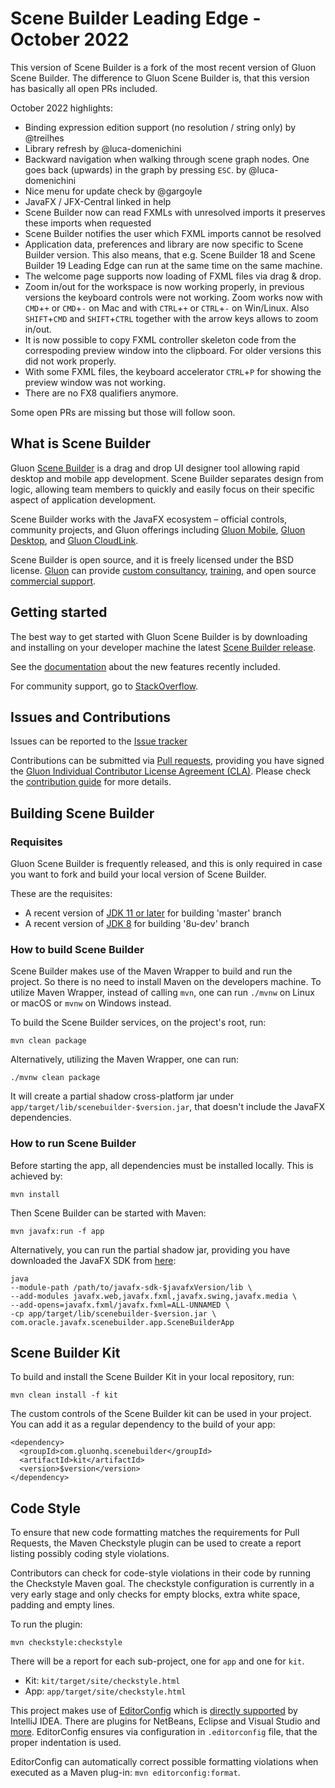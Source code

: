 # Scene Builder Leading Edge - October 2022

This version of Scene Builder is a fork of the most recent version of Gluon Scene Builder.
The difference to Gluon Scene Builder is, that this version has basically all open PRs included.

October 2022 highlights:

* Binding expression edition support (no resolution / string only) by @treilhes
* Library refresh by @luca-domenichini
* Backward navigation when walking through scene graph nodes. One goes back (upwards) in the graph by pressing `ESC`. by @luca-domenichini
* Nice menu for update check by @gargoyle
* JavaFX / JFX-Central linked in help
* Scene Builder now can read FXMLs with unresolved imports it preserves these imports when requested
* Scene Builder notifies the user which FXML imports cannot be resolved
* Application data, preferences and library are now specific to Scene Builder version. This also means, that e.g. Scene Builder 18 and Scene Builder 19 Leading Edge can run at the same time on the same machine.
* The welcome page supports now loading of FXML files via drag & drop.
* Zoom in/out for the workspace is now working properly, in previous versions the keyboard controls were not working. Zoom works now with `CMD`+`+` or `CMD`+`-` on Mac and with `CTRL`+`+` or `CTRL`+`-` on Win/Linux. Also `SHIFT`+`CMD` and `SHIFT`+`CTRL` together with the arrow keys allows to zoom in/out.
* It is now possible to copy FXML controller skeleton code from the correspoding preview window into the clipboard. For older versions this did not work properly.
* With some FXML files, the keyboard accelerator `CTRL`+`P` for showing the preview window was not working.
* There are no FX8 qualifiers anymore.

Some open PRs are missing but those will follow soon.

## What is Scene Builder ##

Gluon [Scene Builder](http://gluonhq.com/products/scene-builder/) is a drag and drop UI designer tool allowing rapid desktop and mobile app development.
Scene Builder separates design from logic, allowing team members to quickly and easily focus on their specific aspect of application development.

Scene Builder works with the JavaFX ecosystem – official controls, community projects, and Gluon offerings including
[Gluon Mobile](http://gluonhq.com/products/mobile),
[Gluon Desktop](http://gluonhq.com/products/desktop), and
[Gluon CloudLink](http://gluonhq.com/products/cloudlink).

Scene Builder is open source, and it is freely licensed under the BSD license.
[Gluon](http://gluonhq.com) can provide [custom consultancy](http://gluonhq.com/services/consulting/), [training](http://gluonhq.com/services/training/), and open source [commercial support](http://gluonhq.com/services/commercial-support/).

## Getting started ##

The best way to get started with Gluon Scene Builder is by downloading and installing on your developer machine the latest 
[Scene Builder release](http://gluonhq.com/products/scene-builder/#download).

See the [documentation](http://docs.gluonhq.com/scenebuilder/) about the new features recently included.

For community support, go to [StackOverflow](https://stackoverflow.com/questions/tagged/scenebuilder).

## Issues and Contributions ##

Issues can be reported to the [Issue tracker](https://github.com/gluonhq/scenebuilder/issues/)

Contributions can be submitted via [Pull requests](https://github.com/gluonhq/scenebuilder/pulls/), 
providing you have signed the [Gluon Individual Contributor License Agreement (CLA)](https://cla.gluonhq.com). Please check the [contribution guide](CONTRIBUTING.md) for more details.

## Building Scene Builder ##

### Requisites ###

Gluon Scene Builder is frequently released, and this is only required in case you want to fork and build your local version of Scene Builder.

These are the requisites:

* A recent version of [JDK 11 or later](https://www.oracle.com/technetwork/java/javase/downloads/index.html) for building 'master' branch
* A recent version of [JDK 8](https://www.oracle.com/technetwork/java/javase/downloads/jdk8-downloads-2133151.html) for building '8u-dev' branch

### How to build Scene Builder ###

Scene Builder makes use of the Maven Wrapper to build and run the project. So there is no need to install Maven on the developers machine. To utilize Maven Wrapper, instead of calling `mvn`, one can run `./mvnw` on Linux or macOS or `mvnw` on Windows instead.

To build the Scene Builder services, on the project's root, run:

`mvn clean package`

Alternatively, utilizing the Maven Wrapper, one can run:

`./mvnw clean package`

It will create a partial shadow cross-platform jar under `app/target/lib/scenebuilder-$version.jar`, that doesn't include the JavaFX dependencies.

### How to run Scene Builder ###

Before starting the app, all dependencies must be installed locally.
This is achieved by:

`mvn install`

Then Scene Builder can be started with Maven:

`mvn javafx:run -f app`

Alternatively, you can run the partial shadow jar, providing you have downloaded the JavaFX SDK from [here](https://gluonhq.com/products/javafx/):

```
java 
--module-path /path/to/javafx-sdk-$javafxVersion/lib \
--add-modules javafx.web,javafx.fxml,javafx.swing,javafx.media \
--add-opens=javafx.fxml/javafx.fxml=ALL-UNNAMED \
-cp app/target/lib/scenebuilder-$version.jar \
com.oracle.javafx.scenebuilder.app.SceneBuilderApp
```

## Scene Builder Kit ##

To build and install the Scene Builder Kit in your local repository, run:

`mvn clean install -f kit`

The custom controls of the Scene Builder kit can be used in your project.
You can add it as a regular dependency to the build of your app:

```
<dependency>
  <groupId>com.gluonhq.scenebuilder</groupId>
  <artifactId>kit</artifactId>
  <version>$version</version>
</dependency>
```

## Code Style

To ensure that new code formatting matches the requirements for Pull Requests,
the Maven Checkstyle plugin can be used to create a report listing possibly coding 
style violations.

Contributors can check for code-style violations in their code by running the Checkstyle Maven goal. The checkstyle configuration is currently in a very early stage and only checks for empty blocks, extra white space, padding and empty lines.

To run the plugin:

```
mvn checkstyle:checkstyle
```

There will be a report for each sub-project, one for `app` and one for `kit`.

* Kit: `kit/target/site/checkstyle.html`
* App: `app/target/site/checkstyle.html`

This project makes use of [EditorConfig](https://editorconfig.org/) which is [directly supported](https://editorconfig.org/#pre-installed) by IntelliJ IDEA. There are plugins for NetBeans, Eclipse and Visual Studio and [more](https://editorconfig.org/#download). EditorConfig ensures via configuration in `.editorconfig` file, that the proper indentation is used.

EditorConfig can automatically correct possible formatting violations when executed as a Maven plug-in: `mvn editorconfig:format`.

